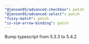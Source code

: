```yaml
---
"@jensen95/advanced-checkbox": patch
"@jensen95/advanced-select": patch
"fuzzy-match": patch
"is-vim-arrow-binding": patch
---
```


Bump typescript from 5.3.3 to 5.4.2

